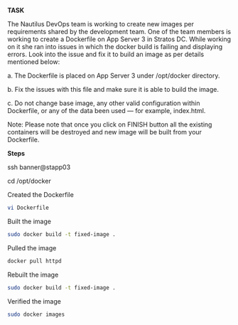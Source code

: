 **TASK**

The Nautilus DevOps team is working to create new images per requirements shared by the development team. One of the team members is working to create a Dockerfile on App Server 3 in Stratos DC. While working on it she ran into issues in which the docker build is failing and displaying errors. Look into the issue and fix it to build an image as per details mentioned below:

a. The Dockerfile is placed on App Server 3 under /opt/docker directory.

b. Fix the issues with this file and make sure it is able to build the image.

c. Do not change base image, any other valid configuration within Dockerfile, or any of the data been used — for example, index.html.

Note: Please note that once you click on FINISH button all the existing containers will be destroyed and new image will be built from your Dockerfile.

**Steps**

ssh banner@stapp03

cd /opt/docker

Created the Dockerfile

```bash
vi Dockerfile
```

Built the image

```bash
sudo docker build -t fixed-image .
```

Pulled the image

```bash
docker pull httpd
```

Rebuilt the image

```bash
sudo docker build -t fixed-image .
```

Verified the image

```bash
sudo docker images
```


